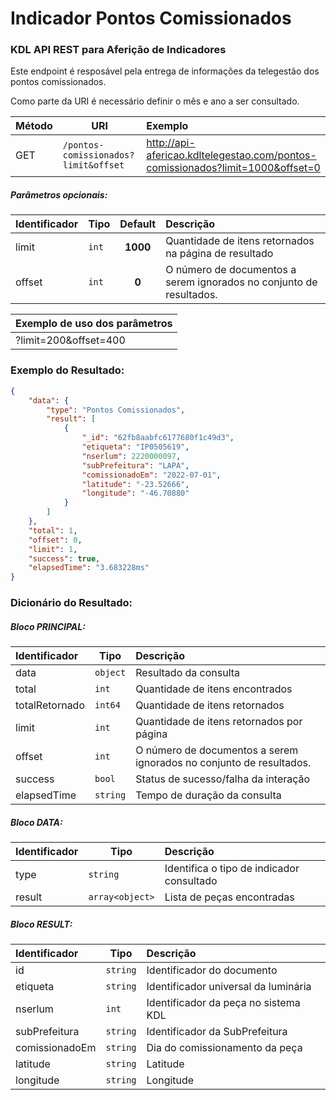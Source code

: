 # Indicador Pontos Comissionados
### KDL API REST para Aferição de Indicadores

Este endpoint é resposável pela entrega de informações da telegestão dos pontos comissionados.

Como parte da URI é necessário definir o mês e ano a ser consultado.

| Método |  URI | Exemplo                                                                         | 
| --- |  --- |:--------------------------------------------------------------------------------| 
| GET |  `/pontos-comissionados?limit&offset` | http://api-afericao.kdltelegestao.com/pontos-comissionados?limit=1000&offset=0 |

##### Parâmetros opcionais:
| Identificador | Tipo   | Default   |  Descrição                                                                        | 
| -------------- | -------| :--------:| :------------------------------------------------------------------------------   | 
| limit          | `int`  |  **1000** | Quantidade de itens retornados na página de resultado                             |
| offset     | `int`  |  **0**    | O número de documentos a serem ignorados no conjunto de resultados.                                           |

| Exemplo de uso dos parâmetros            | 
|:-----------------------------------------| 
| ?limit=200&offset=400 |

### Exemplo do Resultado:
``` json
{
    "data": {
        "type": "Pontos Comissionados",
        "result": [
            {
                "_id": "62fb8aabfc6177680f1c49d3",
                "etiqueta": "IP0505619",
                "nserlum": 2220000097,
                "subPrefeitura": "LAPA",
                "comissionadoEm": "2022-07-01",
                "latitude": "-23.52666",
                "longitude": "-46.70880"
            }
        ]
    },
    "total": 1,
    "offset": 0,
    "limit": 1,
    "success": true,
    "elapsedTime": "3.683228ms"
}
```
### Dicionário do Resultado:
##### Bloco PRINCIPAL:
| Identificador | Tipo     | Descrição                                                           | 
|:--------------|----------|:--------------------------------------------------------------------| 
| data          | `object` | Resultado da consulta                                               | 
| total         | `int`    | Quantidade de itens encontrados                                     |
| totalRetornado | `int64`  | Quantidade de itens retornados                                     |
| limit         | `int`    | Quantidade de itens retornados por página                           | 
| offset        | `int`    | O número de documentos a serem ignorados no conjunto de resultados. |
| success       | `bool`   | Status de sucesso/falha da interação                                | 
| elapsedTime   | `string` | Tempo de duração da consulta                                        | 

##### Bloco DATA:
| Identificador | Tipo            | Descrição                                             | 
|:--------------|-----------------|:------------------------------------------------------| 
| type          | `string`        | Identifica o tipo de indicador consultado             | 
| result        | `array<object>` | Lista de peças encontradas                            | 

##### Bloco RESULT:
| Identificador   | Tipo     | Descrição                             | 
|:----------------|----------|:--------------------------------------| 
| id              | `string` | Identificador do documento            |
| etiqueta        | `string` | Identificador universal da luminária  |
| nserlum         | `int`    | Identificador da peça no sistema KDL  |
| subPrefeitura   | `string` | Identificador da SubPrefeitura        | 
| comissionadoEm  | `string` | Dia do comissionamento da peça        | 
| latitude        | `string` | Latitude                              |
| longitude       | `string` | Longitude                             |


